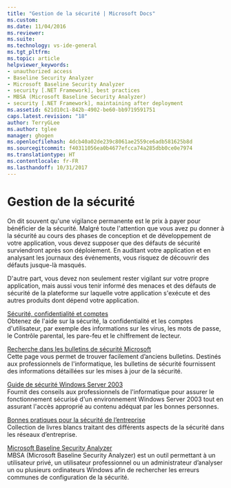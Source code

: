 ```yaml
---
title: "Gestion de la sécurité | Microsoft Docs"
ms.custom: 
ms.date: 11/04/2016
ms.reviewer: 
ms.suite: 
ms.technology: vs-ide-general
ms.tgt_pltfrm: 
ms.topic: article
helpviewer_keywords:
- unauthorized access
- Baseline Security Analyzer
- Microsoft Baseline Security Analyzer
- security [.NET Framework], best practices
- MBSA (Microsoft Baseline Security Analyzer)
- security [.NET Framework], maintaining after deployment
ms.assetid: 621d10c1-842b-4902-be60-bb9719591751
caps.latest.revision: "18"
author: TerryGLee
ms.author: tglee
manager: ghogen
ms.openlocfilehash: 4dcb40a02de239c8061ae2559ce6adb581625b8d
ms.sourcegitcommit: f40311056ea0b4677efcca74a285dbb0ce0e7974
ms.translationtype: HT
ms.contentlocale: fr-FR
ms.lasthandoff: 10/31/2017
---
```

# <a name="maintaining-security"></a>Gestion de la sécurité
On dit souvent qu'une vigilance permanente est le prix à payer pour bénéficier de la sécurité. Malgré toute l'attention que vous avez pu donner à la sécurité au cours des phases de conception et de développement de votre application, vous devez supposer que des défauts de sécurité surviendront après son déploiement. En auditant votre application et en analysant les journaux des événements, vous risquez de découvrir des défauts jusque-là masqués.  
  
 D'autre part, vous devez non seulement rester vigilant sur votre propre application, mais aussi vous tenir informé des menaces et des défauts de sécurité de la plateforme sur laquelle votre application s'exécute et des autres produits dont dépend votre application.  
  
 [Sécurité, confidentialité et comptes](http://go.microsoft.com/fwlink/?LinkId=72881)  
 Obtenez de l'aide sur la sécurité, la confidentialité et les comptes d'utilisateur, par exemple des informations sur les virus, les mots de passe, le Contrôle parental, les pare-feu et le chiffrement de lecteur.  
  
 [Recherche dans les bulletins de sécurité Microsoft](http://go.microsoft.com/fwlink/?LinkId=110396)  
 Cette page vous permet de trouver facilement d’anciens bulletins. Destinés aux professionnels de l'informatique, les bulletins de sécurité fournissent des informations détaillées sur les mises à jour de la sécurité.  
  
 [Guide de sécurité Windows Server 2003](http://go.microsoft.com/fwlink/?LinkId=65300)  
 Fournit des conseils aux professionnels de l'informatique pour assurer le fonctionnement sécurisé d'un environnement Windows Server 2003 tout en assurant l'accès approprié au contenu adéquat par les bonnes personnes.  
  
 [Bonnes pratiques pour la sécurité de l’entreprise](http://go.microsoft.com/fwlink/?LinkId=72879)  
 Collection de livres blancs traitant des différents aspects de la sécurité dans les réseaux d’entreprise.  
  
 [Microsoft Baseline Security Analyzer](http://go.microsoft.com/fwlink/?LinkId=9173)  
 MBSA (Microsoft Baseline Security Analyzer) est un outil permettant à un utilisateur privé, un utilisateur professionnel ou un administrateur d’analyser un ou plusieurs ordinateurs Windows afin de rechercher les erreurs communes de configuration de la sécurité.